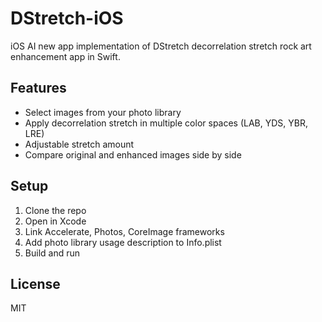 # DStretch-iOS

iOS AI  new app implementation of DStretch decorrelation stretch rock art enhancement app in Swift.

## Features

- Select images from your photo library
- Apply decorrelation stretch in multiple color spaces (LAB, YDS, YBR, LRE)
- Adjustable stretch amount
- Compare original and enhanced images side by side

## Setup

1. Clone the repo
2. Open in Xcode
3. Link Accelerate, Photos, CoreImage frameworks
4. Add photo library usage description to Info.plist
5. Build and run

## License

MIT
